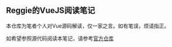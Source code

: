 ## Reggie的VueJS阅读笔记

本仓库为笔者个人对Vue源码解读，仅一家之言。如有笔误，烦请指正。

如希望参照源代码阅读本笔记，请参考[官方仓库](https://github.com/vuejs/vue)
